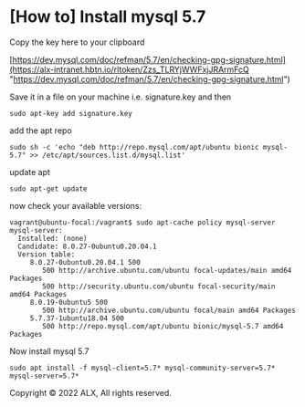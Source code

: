 # [How to] Install mysql 5.7

Copy the key here to your clipboard

[https://dev.mysql.com/doc/refman/5.7/en/checking-gpg-signature.html](https://alx-intranet.hbtn.io/rltoken/Zzs_TLRYjWWFxjJRArmFcQ "https://dev.mysql.com/doc/refman/5.7/en/checking-gpg-signature.html")

Save it in a file on your machine i.e. signature.key and then

```
sudo apt-key add signature.key
```

add the apt repo

```
sudo sh -c 'echo "deb http://repo.mysql.com/apt/ubuntu bionic mysql-5.7" >> /etc/apt/sources.list.d/mysql.list'
```

update apt

```
sudo apt-get update
```

now check your available versions:

```
vagrant@ubuntu-focal:/vagrant$ sudo apt-cache policy mysql-server
mysql-server:
  Installed: (none)
  Candidate: 8.0.27-0ubuntu0.20.04.1
  Version table:
     8.0.27-0ubuntu0.20.04.1 500
        500 http://archive.ubuntu.com/ubuntu focal-updates/main amd64 Packages
        500 http://security.ubuntu.com/ubuntu focal-security/main amd64 Packages
     8.0.19-0ubuntu5 500
        500 http://archive.ubuntu.com/ubuntu focal/main amd64 Packages
     5.7.37-1ubuntu18.04 500
        500 http://repo.mysql.com/apt/ubuntu bionic/mysql-5.7 amd64 Packages
```

Now install mysql 5.7

```
sudo apt install -f mysql-client=5.7* mysql-community-server=5.7* mysql-server=5.7*
```

Copyright © 2022 ALX, All rights reserved.
